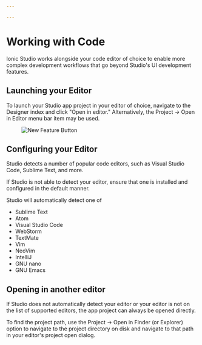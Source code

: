 ```yaml
---

---
```


# Working with Code

Ionic Studio works alongside your code editor of choice to enable more complex development workflows
that go beyond Studio's UI development features.

## Launching your Editor

To launch your Studio app project in your editor of choice, navigate to the Designer index and click "Open in editor." Alternatively,
the Project -> Open in Editor menu bar item may be used.

<figure>
  <img alt="New Feature Button" src="/docs/assets/img/studio/2/ss-designer-index.png" />
</figure>

## Configuring your Editor

Studio detects a number of popular code editors, such as Visual Studio Code, Sublime Text, and more.

If Studio is not able to detect your editor, ensure that one is installed and configured in the default manner.

Studio will automatically detect one of

* Sublime Text
* Atom
* Visual Studio Code
* WebStorm
* TextMate
* Vim
* NeoVim
* IntelliJ
* GNU nano
* GNU Emacs

## Opening in another editor

If Studio does not automatically detect your editor or your editor is not on the list of supported editors, 
the app project can always be opened directly.

To find the project path, use the Project -> Open in Finder (or Explorer) option to navigate to the project
directory on disk and navigate to that path in your editor's project open dialog.